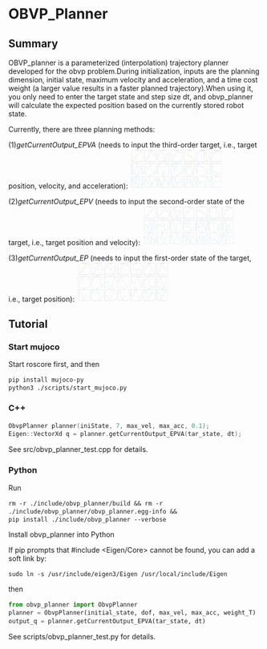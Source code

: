# OBVP_Planner
## Summary
OBVP_planner is a parameterized (interpolation) trajectory planner developed for the obvp problem.During initialization, inputs are the planning dimension, initial state, maximum velocity and acceleration, and a time cost weight (a larger value results in a faster planned trajectory).When using it, you only need to enter the target state and step size dt, and obvp_planner will calculate the expected position based on the currently stored robot state.

Currently, there are three planning methods:

 (1)*getCurrentOutput_EPVA* (needs to input the third-order target, i.e., target position, velocity, and acceleration):
<img src="./doc/OBVP_EPVA.png" style="zoom: 18%;">

 (2)*getCurrentOutput_EPV* (needs to input the second-order state of the target, i.e., target position and velocity):
<img src="./doc/OBVP_EPV.png" style="zoom: 18%;">
 
 (3)*getCurrentOutput_EP* (needs to input the first-order state of the target, i.e., target position):
<img src="./doc/OBVP_EP.png" style="zoom: 18%;">



## Tutorial
### Start mujoco
Start roscore first, and then
```shell
pip install mujoco-py
python3 ./scripts/start_mujoco.py
```

### C++
```c++
ObvpPlanner planner(iniState, 7, max_vel, max_acc, 0.1);
Eigen::VectorXd q = planner.getCurrentOutput_EPVA(tar_state, dt);
```
See src/obvp_planner_test.cpp for details.

### Python
Run
```shell
rm -r ./include/obvp_planner/build && rm -r ./include/obvp_planner/obvp_planner.egg-info &&
pip install ./include/obvp_planner --verbose
```
Install obvp_planner into Python

If pip prompts that #include <Eigen/Core> cannot be found, you can add a soft link by:
```shell
sudo ln -s /usr/include/eigen3/Eigen /usr/local/include/Eigen
```

then
```python
from obvp_planner import ObvpPlanner
planner = ObvpPlanner(initial_state, dof, max_vel, max_acc, weight_T)
output_q = planner.getCurrentOutput_EPVA(tar_state, dt)
```
See scripts/obvp_planner_test.py for details.

